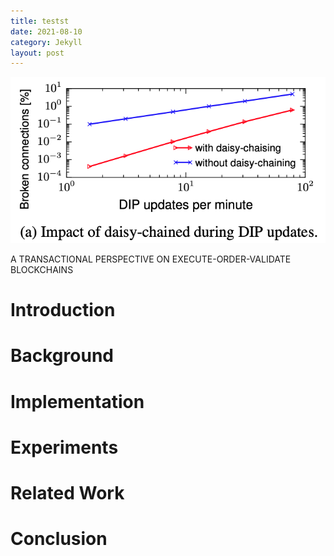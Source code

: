 ```yaml
---
title: testst
date: 2021-08-10
category: Jekyll
layout: post
---
```



![image-20211022205246266](../../imgs/image-20211022205246266.png)


A TRANSACTIONAL PERSPECTIVE ON EXECUTE-ORDER-VALIDATE BLOCKCHAINS

# Introduction



# Background

# Implementation

# Experiments

# Related Work

# Conclusion

